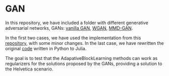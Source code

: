 # GAN

In this repository, we have included a folder with different generative adversarial networks, GANs: [vanilla GAN](https://arxiv.org/pdf/1406.2661.pdf), [WGAN](https://arxiv.org/pdf/1701.07875.pdf), [MMD-GAN](https://arxiv.org/pdf/1705.08584.pdf).

In the first two cases, we have used the implementation from this [repository](https://github.com/AdarshKumar712/FluxGAN), with some minor changes. In the last case, we have rewritten the original [code](https://github.com/OctoberChang/MMD-GAN) written in Python to Julia.

The goal is to test that the AdapativeBlockLearning methods can work as regularizers for the solutions proposed by the GANs, providing a solution to the Helvetica scenario.